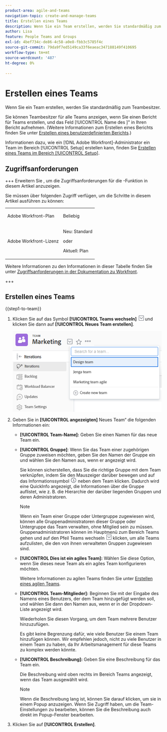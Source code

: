 ```yaml
---
product-area: agile-and-teams
navigation-topic: create-and-manage-teams
title: Erstellen eines Teams
description: Wenn Sie ein Team erstellen, werden Sie standardmäßig zum Teambesitzer.
author: Lisa
feature: People Teams and Groups
exl-id: 4bef734c-de86-4c58-a0e8-fbb3c5785f4c
source-git-commit: 79da9f7ed5149ca33f6eaeac347188149f410695
workflow-type: tm+mt
source-wordcount: '487'
ht-degree: 0%

---
```


# Erstellen eines Teams

Wenn Sie ein Team erstellen, werden Sie standardmäßig zum Teambesitzer.

Sie können Teambesitzer für alle Teams anzeigen, wenn Sie einen Bericht für Teams erstellen, und das Feld [!UICONTROL Name des &#x200B;]&quot; in Ihren Bericht aufnehmen. (Weitere Informationen zum Erstellen eines Berichts finden Sie unter [Erstellen eines benutzerdefinierten Berichts](../../reports-and-dashboards/reports/creating-and-managing-reports/create-custom-report.md).)

Informationen dazu, wie ein [!DNL Adobe Workfront]-Administrator ein Team im Bereich [!UICONTROL Setup] erstellen kann, finden Sie [Erstellen eines Teams im Bereich [!UICONTROL Setup]](../../administration-and-setup/add-users/create-and-manage-teams/create-a-team-from-setup.md).

## Zugriffsanforderungen

+++ Erweitern Sie , um die Zugriffsanforderungen für die -Funktion in diesem Artikel anzuzeigen.

Sie müssen über folgenden Zugriff verfügen, um die Schritte in diesem Artikel ausführen zu können:

<table style="table-layout:auto"> 
 <col> 
 <col> 
 <tbody> 
  <tr data-mc-conditions=""> 
   <td role="rowheader"> <p>Adobe Workfront-Plan</p> </td> 
   <td>Beliebig</td> 
  </tr> 
  <tr> 
   <td role="rowheader">Adobe Workfront-Lizenz</td> 
   <td>
   <p>Neu: Standard</p>
   <p>oder</p>
   <p>Aktuell: Plan</p></td>
  </tr> 
 </tbody> 
</table>

Weitere Informationen zu den Informationen in dieser Tabelle finden Sie unter [Zugriffsanforderungen in der Dokumentation zu Workfront](/help/quicksilver/administration-and-setup/add-users/access-levels-and-object-permissions/access-level-requirements-in-documentation.md).

+++

## Erstellen eines Teams

{{step1-to-team}}

1. Klicken Sie auf das Symbol **[!UICONTROL Teams wechseln]** ![Symbol Team wechseln](assets/switch-team-icon.png) und klicken Sie dann auf **[!UICONTROL Neues Team erstellen]**.

   ![Wählen Sie Neues Team erstellen aus.](assets/create-new-team.png)

1. Geben Sie in **[!UICONTROL angezeigten]** Neues Team“ die folgenden Informationen ein:

   * **[!UICONTROL Team-Name]:** Geben Sie einen Namen für das neue Team ein.
   * **[!UICONTROL Gruppe]**: Wenn Sie das Team einer zugehörigen Gruppe zuweisen möchten, geben Sie den Namen der Gruppe ein und wählen Sie den Namen aus, wenn er angezeigt wird.

     Sie können sicherstellen, dass Sie die richtige Gruppe mit dem Team verknüpfen, indem Sie den Mauszeiger darüber bewegen und auf das Informationssymbol ![](assets/info-icon.png) neben dem Team klicken. Dadurch wird eine QuickInfo angezeigt, die Informationen über die Gruppe auflistet, wie z. B. die Hierarchie der darüber liegenden Gruppen und deren Administratoren.

     >[!NOTE]
     >
     >Wenn ein Team einer Gruppe oder Untergruppe zugewiesen wird, können alle Gruppenadministratoren dieser Gruppe oder Untergruppe das Team verwalten, ohne Mitglied sein zu müssen. Gruppenadministratoren können im Hauptmenü zum Bereich Teams gehen und auf den Pfeil Teams wechseln ![Symbol Team wechseln](assets/switch-team-icon.png) klicken, um alle Teams aufzulisten, die den von ihnen verwalteten Gruppen zugewiesen sind.

   * **[!UICONTROL Dies ist ein agiles Team]:** Wählen Sie diese Option, wenn Sie dieses neue Team als ein agiles Team konfigurieren möchten.

     Weitere Informationen zu agilen Teams finden Sie unter [Erstellen eines agilen Teams](../../agile/get-started-with-agile-in-workfront/create-an-agile-team.md).

   * **[!UICONTROL Team-Mitglieder]:** Beginnen Sie mit der Eingabe des Namens eines Benutzers, der dem Team hinzugefügt werden soll, und wählen Sie dann den Namen aus, wenn er in der Dropdown-Liste angezeigt wird.

     Wiederholen Sie diesen Vorgang, um dem Team mehrere Benutzer hinzuzufügen.

     Es gibt keine Begrenzung dafür, wie viele Benutzer Sie einem Team hinzufügen können. Wir empfehlen jedoch, nicht zu viele Benutzer in einem Team zu haben, da Ihr Arbeitsmanagement für diese Teams zu komplex werden könnte.

   * **[!UICONTROL Beschreibung]:** Geben Sie eine Beschreibung für das Team ein.

     Die Beschreibung wird oben rechts im Bereich Teams angezeigt, wenn das Team ausgewählt wird.

     >[!NOTE]
     >
     >Wenn die Beschreibung lang ist, können Sie darauf klicken, um sie in einem Popup anzuzeigen. Wenn Sie Zugriff haben, um die Team-Einstellungen zu bearbeiten, können Sie die Beschreibung auch direkt im Popup-Fenster bearbeiten.

1. Klicken Sie auf **[!UICONTROL Erstellen]**.
